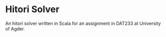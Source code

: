 # Hitori Solver

An hitori solver written in Scala for an assignment in DAT233 at University of Agder.

